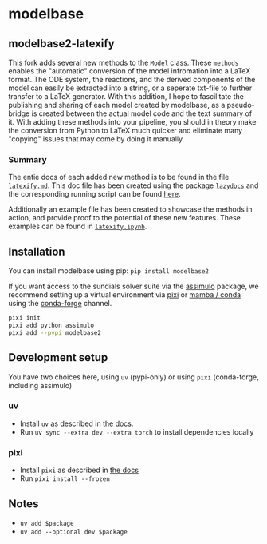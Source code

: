 # modelbase

## modelbase2-latexify

This fork adds several new methods to the `Model` class. These `methods` enables the "automatic" conversion of the model infromation into a LaTeX format. The ODE system, the reactions, and the derived components of the model can easily be extracted into a string, or a seperate txt-file to further transfer to a LaTeX generator. With this addition, I hope to fascilitate the publishing and sharing of each model created by modelbase, as a pseudo-bridge is created between the actual model code and the text summary of it. With adding these methods into your pipeline, you should in theory make the conversion from Python to LaTeX much quicker and eliminate many "copying" issues that may come by doing it manually.

### Summary

The entie docs of each added new method is to be found in the file [`latexify.md`](/docs/latexify.md). This doc file has been created using the package [`lazydocs`](https://github.com/ml-tooling/lazydocs) and the corresponding running script can be found [here](api-docs/gen.py).

Additionally an example file has been created to showcase the methods in action, and provide proof to the potential of these new features. These examples can be found in [`latexify.ipynb`](docs/latexify.ipynb).

## Installation

You can install modelbase using pip: `pip install modelbase2`

If you want access to the sundials solver suite via the [assimulo](https://jmodelica.org/assimulo/) package, we recommend setting up a virtual environment via [pixi](https://pixi.sh/) or [mamba / conda](https://mamba.readthedocs.io/en/latest/) using the [conda-forge](https://conda-forge.org/) channel.

```bash
pixi init
pixi add python assimulo
pixi add --pypi modelbase2
```


## Development setup

You have two choices here, using `uv` (pypi-only) or using `pixi` (conda-forge, including assimulo)

### uv

- Install `uv` as described in [the docs](https://docs.astral.sh/uv/getting-started/installation/).
- Run `uv sync --extra dev --extra torch` to install dependencies locally

### pixi

- Install `pixi` as described in [the docs](https://pixi.sh/latest/#installation)
- Run `pixi install --frozen`


## Notes

- `uv add $package`
- `uv add --optional dev $package`
